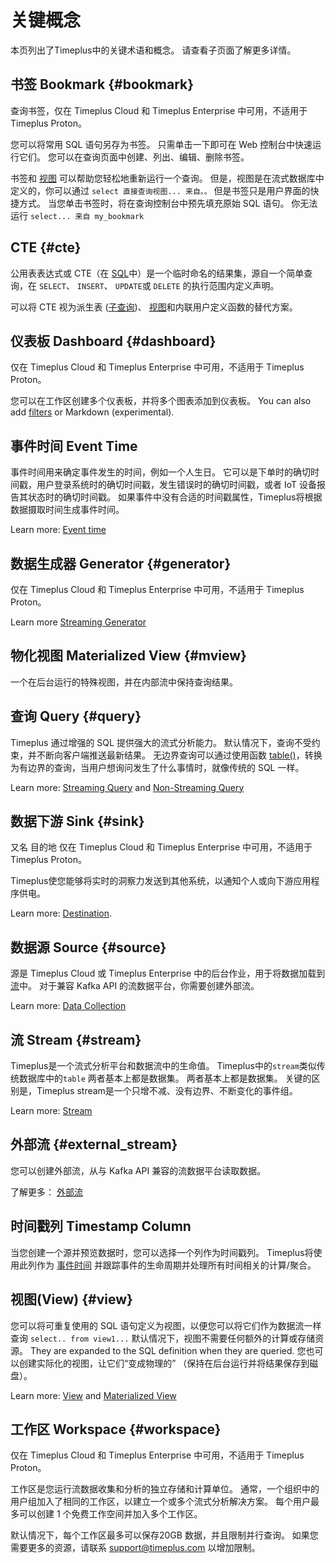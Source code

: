 # 关键概念

本页列出了Timeplus中的关键术语和概念。 请查看子页面了解更多详情。

## 书签 Bookmark {#bookmark}

查询书签，仅在 Timeplus Cloud 和 Timeplus Enterprise 中可用，不适用于 Timeplus Proton。

您可以将常用 SQL 语句另存为书签。 只需单击一下即可在 Web 控制台中快速运行它们。 您可以在查询页面中创建、列出、编辑、删除书签。

书签和 [视图](/glossary#view) 可以帮助您轻松地重新运行一个查询。 但是，视图是在流式数据库中定义的，你可以通过 `select 直接查询视图... 来自。。` 但是书签只是用户界面的快捷方式。 当您单击书签时，将在查询控制台中预先填充原始 SQL 语句。 你无法运行 `select... 来自 my_bookmark`



## CTE {#cte}

公用表表达式或 CTE（在 [SQL](https://en.wikipedia.org/wiki/SQL)中）是一个临时命名的结果集，源自一个简单查询，在 `SELECT`、 `INSERT`、 `UPDATE`或 `DELETE` 的执行范围内定义声明。

可以将 CTE 视为派生表 ([子查询](https://en.wikipedia.org/wiki/Subquery))、 [视图](https://en.wikipedia.org/wiki/View_(database))和内联用户定义函数的替代方案。

## 仪表板 Dashboard {#dashboard}

仅在 Timeplus Cloud 和 Timeplus Enterprise 中可用，不适用于 Timeplus Proton。

您可以在工作区创建多个仪表板，并将多个图表添加到仪表板。 You can also add [filters](/viz#filter) or Markdown (experimental).

## 事件时间 Event Time

事件时间用来确定事件发生的时间，例如一个人生日。 它可以是下单时的确切时间戳，用户登录系统时的确切时间戳，发生错误时的确切时间戳，或者 IoT 设备报告其状态时的确切时间戳。 如果事件中没有合适的时间戳属性，Timeplus将根据数据摄取时间生成事件时间。

Learn more: [Event time](/eventtime)

## 数据生成器 Generator {#generator}

仅在 Timeplus Cloud 和 Timeplus Enterprise 中可用，不适用于 Timeplus Proton。

Learn more [Streaming Generator](/stream-generator)

## 物化视图 Materialized View {#mview}

一个在后台运行的特殊视图，并在内部流中保持查询结果。

## 查询 Query {#query}

Timeplus 通过增强的 SQL 提供强大的流式分析能力。 默认情况下，查询不受约束，并不断向客户端推送最新结果。 无边界查询可以通过使用函数 [table()](/functions_for_streaming#table)，转换为有边界的查询，当用户想询问发生了什么事情时，就像传统的 SQL 一样。

Learn more: [Streaming Query](/stream-query) and [Non-Streaming Query](/history)

## 数据下游 Sink {#sink}

又名 目的地 仅在 Timeplus Cloud 和 Timeplus Enterprise 中可用，不适用于 Timeplus Proton。

Timeplus使您能够将实时的洞察力发送到其他系统，以通知个人或向下游应用程序供电。

Learn more: [Destination](/destination).

## 数据源 Source {#source}

源是 Timeplus Cloud 或 Timeplus Enterprise 中的后台作业，用于将数据加载到 [流](#stream)中。 对于兼容 Kafka API 的流数据平台，你需要创建外部流。

Learn more: [Data Collection](/ingestion)

## 流 Stream {#stream}

Timeplus是一个流式分析平台和数据流中的生命值。 Timeplus中的`stream`类似传统数据库中的`table` 两者基本上都是数据集。 两者基本上都是数据集。 关键的区别是，Timeplus stream是一个只增不减、没有边界、不断变化的事件组。

Learn more: [Stream](/working-with-streams)

## 外部流 {#external_stream}

您可以创建外部流，从与 Kafka API 兼容的流数据平台读取数据。

了解更多： [外部流](/external-stream)

## 时间戳列 Timestamp Column

当您创建一个源并预览数据时，您可以选择一个列作为时间戳列。 Timeplus将使用此列作为 [事件时间](/glossary#event-time) 并跟踪事件的生命周期并处理所有时间相关的计算/聚合。

## 视图(View) {#view}

您可以将可重复使用的 SQL 语句定义为视图，以便您可以将它们作为数据流一样查询 `select.. from view1...` 默认情况下，视图不需要任何额外的计算或存储资源。 They are expanded to the SQL definition when they are queried. 您也可以创建实际化的视图，让它们“变成物理的” （保持在后台运行并将结果保存到磁盘）。

Learn more: [View](/view) and [Materialized View](/view#m_view)

## 工作区 Workspace {#workspace}

仅在 Timeplus Cloud 和 Timeplus Enterprise 中可用，不适用于 Timeplus Proton。

工作区是您运行流数据收集和分析的独立存储和计算单位。 通常，一个组织中的用户组加入了相同的工作区，以建立一个或多个流式分析解决方案。 每个用户最多可以创建 1 个免费工作空间并加入多个工作区。

默认情况下，每个工作区最多可以保存20GB 数据，并且限制并行查询。 如果您需要更多的资源，请联系 support@timeplus.com 以增加限制。

